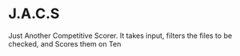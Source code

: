 # J.A.C.S
Just Another Competitive Scorer. It takes input, filters the files to be checked, and Scores them on Ten  
